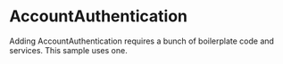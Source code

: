AccountAuthentication
=====================

Adding AccountAuthentication requires a bunch of boilerplate code and services. This sample uses one. 
